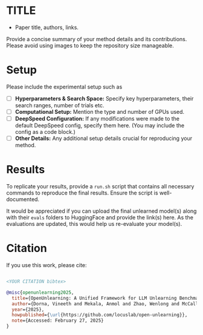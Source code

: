 # TITLE

- Paper title, authors, links.


Provide a concise summary of your method details and its contributions. Please avoid using images to keep the repository size manageable.

# Setup

Please include the experimental setup such as

- [ ] **Hyperparameters & Search Space:** Specify key hyperparameters, their search ranges, number of trials etc.
- [ ] **Computational Setup:** Mention the type and number of GPUs used.
- [ ] **DeepSpeed Configuration:** If any modifications were made to the default DeepSpeed config, specify them here. (You may include the config as a code block.)
- [ ] **Other Details:** Any additional setup details crucial for reproducing your method.

# Results

To replicate your results, provide a `run.sh` script that contains all necessary commands to reproduce the final results. Ensure the script is well-documented.

It would be appreciated if you can upload the final unlearned model(s) along with their `evals` folders to HuggingFace and provide the link(s) here. As the evaluations are updated, this would help us re-evaluate your model(s).

# Citation


If you use this work, please cite:

```bibtex

<YOUR CITATION bibtex>

@misc{openunlearning2025,
  title={OpenUnlearning: A Unified Framework for LLM Unlearning Benchmarks},
  author={Dorna, Vineeth and Mekala, Anmol and Zhao, Wenlong and McCallum, Andrew and Kolter, J Zico and Maini, Pratyush},
  year={2025},
  howpublished={\url{https://github.com/locuslab/open-unlearning}},
  note={Accessed: February 27, 2025}
}
```